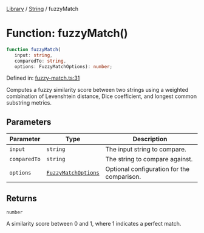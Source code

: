 <!-- markdownlint-disable -->
<!-- cspell: disable -->
[Library](../index.md) / [String](./index.md) / fuzzyMatch

# Function: fuzzyMatch()

```ts
function fuzzyMatch(
   input: string, 
   comparedTo: string, 
   options: FuzzyMatchOptions): number;
```

Defined in: [fuzzy-match.ts:31](https://github.com/technobuddha/library/blob/main/src/fuzzy-match.ts#L31)

Computes a fuzzy similarity score between two strings using a weighted combination
of Levenshtein distance, Dice coefficient, and longest common substring metrics.

## Parameters

| Parameter | Type | Description |
| ------ | ------ | ------ |
| `input` | `string` | The input string to compare. |
| `comparedTo` | `string` | The string to compare against. |
| `options` | [`FuzzyMatchOptions`](FuzzyMatchOptions.md) | Optional configuration for the comparison. |

## Returns

`number`

A similarity score between 0 and 1, where 1 indicates a perfect match.

